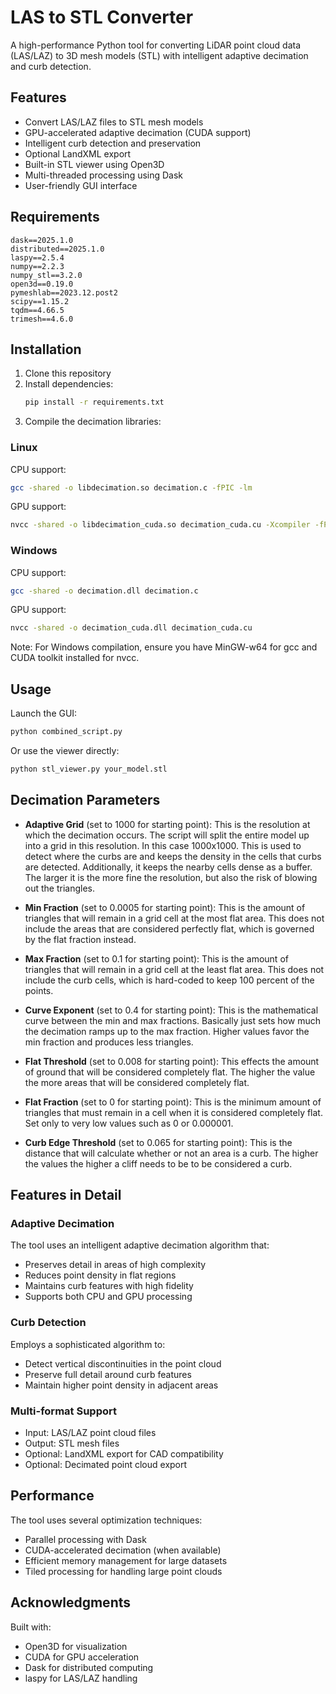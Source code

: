 # LAS to STL Converter

A high-performance Python tool for converting LiDAR point cloud data (LAS/LAZ) to 3D mesh models (STL) with intelligent adaptive decimation and curb detection.

## Features

- Convert LAS/LAZ files to STL mesh models
- GPU-accelerated adaptive decimation (CUDA support)
- Intelligent curb detection and preservation
- Optional LandXML export
- Built-in STL viewer using Open3D
- Multi-threaded processing using Dask
- User-friendly GUI interface

## Requirements

```
dask==2025.1.0
distributed==2025.1.0
laspy==2.5.4
numpy==2.2.3
numpy_stl==3.2.0
open3d==0.19.0
pymeshlab==2023.12.post2
scipy==1.15.2
tqdm==4.66.5
trimesh==4.6.0
```

## Installation

1. Clone this repository
2. Install dependencies:
   ```bash
   pip install -r requirements.txt
   ```
3. Compile the decimation libraries:

### Linux
CPU support:
```bash
gcc -shared -o libdecimation.so decimation.c -fPIC -lm
```

GPU support:
```bash
nvcc -shared -o libdecimation_cuda.so decimation_cuda.cu -Xcompiler -fPIC
```

### Windows
CPU support:
```bash
gcc -shared -o decimation.dll decimation.c
```

GPU support:
```bash
nvcc -shared -o decimation_cuda.dll decimation_cuda.cu
```

Note: For Windows compilation, ensure you have MinGW-w64 for gcc and CUDA toolkit installed for nvcc.

## Usage

Launch the GUI:
```bash
python combined_script.py
```

Or use the viewer directly:
```bash
python stl_viewer.py your_model.stl
```

## Decimation Parameters

- **Adaptive Grid** (set to 1000 for starting point): This is the resolution at which the decimation occurs. The script will split the entire model up into a grid in this resolution. In this case 1000x1000. This is used to detect where the curbs are and keeps the density in the cells that curbs are detected. Additionally, it keeps the nearby cells dense as a buffer. The larger it is the more fine the resolution, but also the risk of blowing out the triangles.

- **Min Fraction** (set to 0.0005 for starting point): This is the amount of triangles that will remain in a grid cell at the most flat area. This does not include the areas that are considered perfectly flat, which is governed by the flat fraction instead.

- **Max Fraction** (set to 0.1 for starting point): This is the amount of triangles that will remain in a grid cell at the least flat area. This does not include the curb cells, which is hard-coded to keep 100 percent of the points.

- **Curve Exponent** (set to 0.4 for starting point): This is the mathematical curve between the min and max fractions. Basically just sets how much the decimation ramps up to the max fraction. Higher values favor the min fraction and produces less triangles.

- **Flat Threshold** (set to 0.008 for starting point): This effects the amount of ground that will be considered completely flat. The higher the value the more areas that will be considered completely flat.

- **Flat Fraction** (set to 0 for starting point): This is the minimum amount of triangles that must remain in a cell when it is considered completely flat. Set only to very low values such as 0 or 0.000001.

- **Curb Edge Threshold** (set to 0.065 for starting point): This is the distance that will calculate whether or not an area is a curb. The higher the values the higher a cliff needs to be to be considered a curb.

## Features in Detail

### Adaptive Decimation
The tool uses an intelligent adaptive decimation algorithm that:
- Preserves detail in areas of high complexity
- Reduces point density in flat regions
- Maintains curb features with high fidelity
- Supports both CPU and GPU processing

### Curb Detection
Employs a sophisticated algorithm to:
- Detect vertical discontinuities in the point cloud
- Preserve full detail around curb features
- Maintain higher point density in adjacent areas

### Multi-format Support
- Input: LAS/LAZ point cloud files
- Output: STL mesh files
- Optional: LandXML export for CAD compatibility
- Optional: Decimated point cloud export

## Performance

The tool uses several optimization techniques:
- Parallel processing with Dask
- CUDA-accelerated decimation (when available)
- Efficient memory management for large datasets
- Tiled processing for handling large point clouds

## Acknowledgments

Built with:
- Open3D for visualization
- CUDA for GPU acceleration
- Dask for distributed computing
- laspy for LAS/LAZ handling
